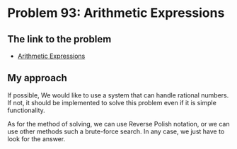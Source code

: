 # Problem 93: Arithmetic Expressions

## The link to the problem

- [Arithmetic Expressions](https://projecteuler.net/problem=93)

## My approach

If possible, We would like to use a system that can handle rational numbers.
If not, it should be implemented to solve this problem even if it is simple functionality.

As for the method of solving, we can use Reverse Polish notation,
or we can use other methods such a brute-force search.
In any case, we just have to look for the answer.

